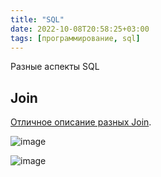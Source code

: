 ```yaml
---
title: "SQL"
date: 2022-10-08T20:58:25+03:00
tags: [программирование, sql]
---
```


Разные аспекты SQL

## Join

[Отличное описание разных Join](*http://www.skillz.ru/dev/php/article-Obyasnenie_SQL_obedinenii_JOIN_INNER_OUTER.html).

![image](https://habrastorage.org/webt/2j/nx/26/2jnx26unkkrjzncio2kjbbe77ik.jpeg)

![image](https://habrastorage.org/webt/vm/1u/mc/vm1umcjqsqh6inlyoms8jvl4nnu.jpeg)

